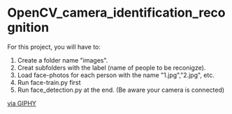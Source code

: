 # OpenCV_camera_identification_recognition

For this project, you will have to:

1. Create a folder name "images".
2. Creat subfolders with the label (name of people to be reconigze).
3. Load face-photos for each person with the name "1.jpg","2.jpg", etc.
4. Run face-train.py first
5. Run face_detection.py at the end. (Be aware your camera is connected)


<a href="https://giphy.com/gifs/2LItVbW65PMUTs6of6">via GIPHY</a></p>
